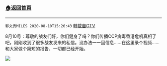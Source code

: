 ﻿###  [:house:返回首頁](https://github.com/ourhimalayas/txt)
---

`郭文贵MILES 2020-08-10T15:26:43` [轉載自GTV](https://gtv.org/web/#/UserInfo/5e596957357cc612d35a8044)

8月10号：尊敬的战友们好，你们健身了吗？你们传播CCP病毒香港危机真相了吧，刚刚收到了很多战友发来的私信。没办法一一回信息……在这里录个视频……和大家做个简短的报告，一切都已经开始。

[![](https://filegroup.gtv.org/cdn-cgi/image/width=600/https://filegroup.gtv.org/group3/default/20200810/15/26/0/991006c5074dcf98cc21bdaa17d404e4)](https://filegroup.gtv.org/group3/default/20200810/15/26/0/0166e4182dac2d0f3ae571462a20228a.MOV)